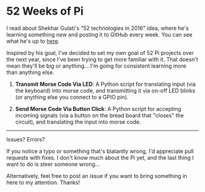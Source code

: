 # 52 Weeks of Pi
I read about Shekhar Gulati's "52 technologies in 2016" idea, where he's learning something new and posting it to GitHub every week. You can see what he's up to [here](https://github.com/shekhargulati/52-technologies-in-2016).

Inspired by his goal, I've decided to set my own goal of 52 Pi projects over the next year, since I've been trying to get more familiar with it. That doesn't mean they'll be big or anything... I'm going for consistent learning more than anything else.

1. **Transmit Morse Code Via LED**: A Python script for translating input (via the keyboard) into morse code, and transmitting it via on-off LED blinks (or anything else you connect to a GPIO pin).

2. **Send Morse Code Via Button Click**: A Python script for accepting incoming signals (via a button on the bread board that "closes" the circuit), and translating the input into morse code.

---

Issues? Errors?

If you notice a typo or something that's blatantly wrong, I'd appreciate pull requests with fixes. I don't know much about the Pi yet, and the last thing I want to do is steer someone wrong...

Alternatively, feel free to post an issue if you want to bring something in here to my attention. Thanks!
